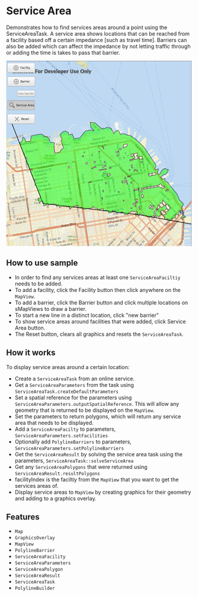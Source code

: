 # Service Area

Demonstrates how to find services areas around a point using the ServiceAreaTask.
A service area shows locations that can be reached from a facility based off a certain impedance [such as travel time].
Barriers can also be added which can affect the impedance by not letting traffic through or adding the time is takes to pass that barrier.

![](screenshot.png)

## How to use sample

- In order to find any services areas at least one `ServiceAreaFaciltiy` needs to be added.
- To add a facility, click the Facility button then click anywhere on the `MapView`.
- To add a barrier, click the Barrier button and click multiple locations on sMapViews to draw a barrier.
- To start a new line in a distinct location, click "new barrier"
- To show service areas around facilities that were added, click Service Area button.
- The Reset button, clears all graphics and resets the `ServiceAreaTask`.

## How it works

To display service areas around a certain location:

- Create a `ServiceAreaTask` from an online service.
- Get a `ServiceAreaParameters` from the task using `ServiceAreaTask.createDefaultParameters`
- Set a spatial reference for the parameters using `ServiceAreaParameters.outputSpatialReference`. This will allow any geometry that is returned to be displayed on the `MapView`.
- Set the parameters to return polygons, which will return any service area that needs to be displayed.
- Add a `ServiceAreaFacilty` to parameters, `ServiceAreaParameters.setFacilities`
- Optionally add `PolylineBarriers` to parameters, `ServiceAreaParameters.setPolylineBarriers`
- Get the `ServiceAreaResult` by solving the service area task using the parameters, `ServiceAreaTask::solveServiceArea`
- Get any `ServiceAreaPolygons` that were returned using `ServiceAreaResult.resultPolygons`
- facilityIndex is the faciltiy from the `MapView` that you want to get the services areas of.
- Display service areas to `MapView` by creating graphics for their geometry and adding to a graphics overlay.

## Features

- `Map`
- `GraphicsOverlay`
- `MapView`
- `PolylineBarrier`
- `ServiceAreaFacility`
- `ServiceAreaParameters`
- `ServiceAreaPolygon`
- `ServiceAreaResult`
- `ServiceAreaTask`
- `PolylineBuilder`
